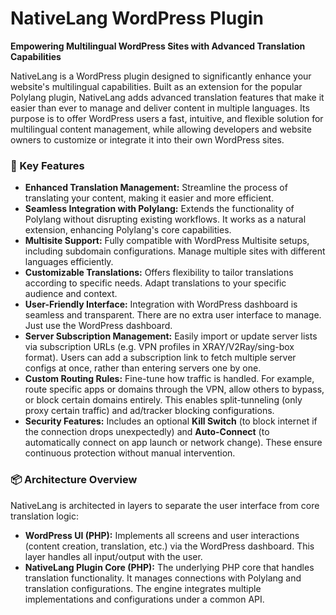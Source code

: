 # NativeLang WordPress Plugin

**Empowering Multilingual WordPress Sites with Advanced Translation Capabilities**

NativeLang is a WordPress plugin designed to significantly enhance your website's multilingual capabilities. Built as an extension for the popular Polylang plugin, NativeLang adds advanced translation features that make it easier than ever to manage and deliver content in multiple languages. Its purpose is to offer WordPress users a fast, intuitive, and flexible solution for multilingual content management, while allowing developers and website owners to customize or integrate it into their own WordPress sites.

### 🚀 Key Features

-   **Enhanced Translation Management:** Streamline the process of translating your content, making it easier and more efficient.
-   **Seamless Integration with Polylang:** Extends the functionality of Polylang without disrupting existing workflows. It works as a natural extension, enhancing Polylang's core capabilities.
-   **Multisite Support:** Fully compatible with WordPress Multisite setups, including subdomain configurations. Manage multiple sites with different languages efficiently.
-   **Customizable Translations:** Offers flexibility to tailor translations according to specific needs. Adapt translations to your specific audience and context.
-   **User-Friendly Interface:** Integration with WordPress dashboard is seamless and transparent. There are no extra user interface to manage. Just use the WordPress dashboard.
-   **Server Subscription Management:** Easily import or update server lists via subscription URLs (e.g. VPN profiles in XRAY/V2Ray/sing-box format). Users can add a subscription link to fetch multiple server configs at once, rather than entering servers one by one.
-   **Custom Routing Rules:** Fine-tune how traffic is handled. For example, route specific apps or domains through the VPN, allow others to bypass, or block certain domains entirely. This enables split-tunneling (only proxy certain traffic) and ad/tracker blocking configurations.
-   **Security Features:** Includes an optional **Kill Switch** (to block internet if the connection drops unexpectedly) and **Auto-Connect** (to automatically connect on app launch or network change). These ensure continuous protection without manual intervention.

### 📦 Architecture Overview

NativeLang is architected in layers to separate the user interface from core translation logic:

-   **WordPress UI (PHP):** Implements all screens and user interactions (content creation, translation, etc.) via the WordPress dashboard. This layer handles all input/output with the user.
-   **NativeLang Plugin Core (PHP):** The underlying PHP core that handles translation functionality. It manages connections with Polylang and translation configurations. The engine integrates multiple implementations and configurations under a common API.

